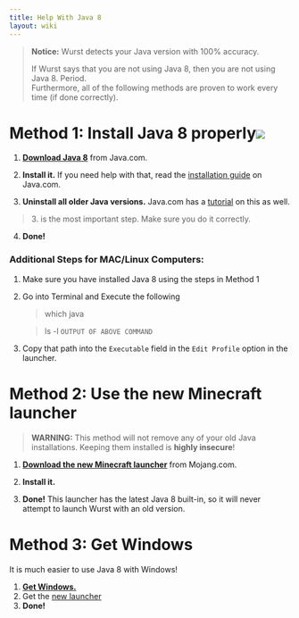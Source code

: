 ```yaml
---
title: Help With Java 8
layout: wiki
---
```

> **Notice:** Wurst detects your Java version with 100% accuracy.
>
> If Wurst says that you are not using Java 8, then you are not using Java 8. Period.  
> Furthermore, all of the following methods are proven to work every time (if done correctly).

# Method 1: Install Java 8 properly![](https://ga-beacon.appspot.com/UA-52838431-1/GitHub/wiki/Using-Wurst-with-Java-8?pixel)
1. [**Download Java 8**](http://java.com/download) from Java.com.

2. **Install it.** If you need help with that, read the [installation guide](http://java.com/en/download/help/index_installing.xml) on Java.com.

3. **Uninstall all older Java versions.** Java.com has a [tutorial](https://www.java.com/en/download/help/mac_uninstall_java.xml) on this as well.
> 3\. is the most important step. Make sure you do it correctly.

4. **Done!**
### Additional Steps for MAC/Linux Computers:
1. Make sure you have installed Java 8 using the steps in Method 1
2. Go into Terminal and Execute the following 
   > which java
   
   > ls -l ```OUTPUT OF ABOVE COMMAND```

3. Copy that path into the ```Executable``` field in the ```Edit Profile``` option in the launcher.


# Method 2: Use the new Minecraft launcher
> **WARNING:** This method will not remove any of your old Java installations. Keeping them installed is **highly insecure**!

1. [**Download the new Minecraft launcher**](https://launcher.mojang.com/download/Minecraft.exe) from Mojang.com.

2. **Install it.**

3. **Done!** This launcher has the latest Java 8 built-in, so it will never attempt to launch Wurst with an old version.

# Method 3: Get Windows
It is much easier to use Java 8 with Windows!

1. [**Get Windows.**](http://windows.microsoft.com/)
2. Get the [new launcher](minecraft.net/download**) 
3. **Done!**


